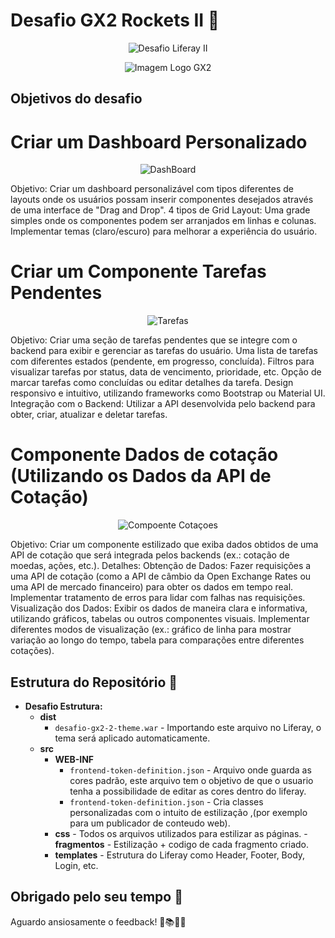 # Desafio GX2 Rockets II 🚀
<p align="center">
  <img src="https://github.com/user-attachments/assets/3a287792-540d-488d-b5fc-91e85f348ef6" alt="Desafio Liferay II">
</p>

<p align="center">
  <img src="https://www.gx2.com.br/wp-content/uploads/2021/05/logo-gx2-branco.png" alt="Imagem Logo GX2">
</p>

## Objetivos do desafio
# Criar um Dashboard Personalizado
<p align="center">
  <img src="https://github.com/user-attachments/assets/2d15aaf1-d2d5-4d7c-889d-414e589433c8" alt="DashBoard">
</p>

Objetivo: Criar um dashboard personalizável com tipos diferentes de layouts onde os usuários possam inserir componentes desejados através de uma interface de "Drag and Drop".
4 tipos de Grid Layout: Uma grade simples onde os componentes podem ser arranjados em linhas e colunas.
Implementar temas (claro/escuro) para melhorar a experiência do usuário.

 # Criar um Componente Tarefas Pendentes
 <p align="center">
  <img src="https://github.com/user-attachments/assets/a9d6bbd1-d7da-4748-98f3-38549f7e3804" alt="Tarefas">
</p>
Objetivo: Criar uma seção de tarefas pendentes que se integre com o backend para exibir e gerenciar as tarefas do usuário.
Uma lista de tarefas com diferentes estados (pendente, em progresso, concluída).
Filtros para visualizar tarefas por status, data de vencimento, prioridade, etc.
Opção de marcar tarefas como concluídas ou editar detalhes da tarefa.
Design responsivo e intuitivo, utilizando frameworks como Bootstrap ou Material UI.
Integração com o Backend:
Utilizar a API desenvolvida pelo backend para obter, criar, atualizar e deletar tarefas.



# Componente Dados de cotação (Utilizando os Dados da API de Cotação)

 <p align="center">
  <img src="https://github.com/user-attachments/assets/5e3a2798-7bf4-4c60-8904-bdc2585de740" alt="Compoente Cotaçoes">
</p>
Objetivo: Criar um componente estilizado que exiba dados obtidos de uma API de cotação que será integrada pelos backends (ex.: cotação de moedas, ações, etc.).
Detalhes:
Obtenção de Dados:
Fazer requisições a uma API de cotação (como a API de câmbio da Open Exchange Rates ou uma API de mercado financeiro) para obter os dados em tempo real.
Implementar tratamento de erros para lidar com falhas nas requisições.
Visualização dos Dados:
Exibir os dados de maneira clara e informativa, utilizando gráficos, tabelas ou outros componentes visuais.
Implementar diferentes modos de visualização (ex.: gráfico de linha para mostrar variação ao longo do tempo, tabela para comparações entre diferentes cotações).

## Estrutura do Repositório 📂

- **Desafio Estrutura:**
  - **dist**
    - `desafio-gx2-2-theme.war` - Importando este arquivo no Liferay, o tema será aplicado automaticamente.
  - **src**
    - **WEB-INF**
       - `frontend-token-definition.json` - Arquivo onde guarda as cores padrão, este arquivo tem o objetivo de que o usuario tenha a possibilidade de editar as cores dentro do liferay.
       - `frontend-token-definition.json` - Cria classes personalizadas com o intuito de estilização ,(por exemplo para um publicador de conteudo web).
    - **css** - Todos os arquivos utilizados para estilizar as páginas.
        -**fragmentos** - Estilização + codigo de cada fragmento criado.
    - **templates** - Estrutura do Liferay como Header, Footer, Body, Login, etc.

## Obrigado pelo seu tempo 🌟

Aguardo ansiosamente o feedback! 🚀📚👨‍🎓
